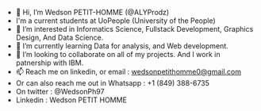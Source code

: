 - 👋 Hi, I’m  Wedson PETIT-HOMME (@ALYProdz)
- I'm a current students at UoPeople (University of the People)
- 👀 I’m interested in Informatics Science, Fullstack Development, Graphics Design, And Data Science.
- 🌱 I’m currently learning Data for analysis, and Web development.
- 💞️ I’m looking to collaborate on all of my projects. And I work in patnership with IBM.
- 📫 Reach me on linkedin, or email : wedsonpetithomme0@gmail.com
- Or can also reach me out in Whatsapp : +1 (849) 388-6735
- On twitter : @WedsonPh97
- Linkedin : Wedson PETIT HOMME

<!---
ALYProdz/ALYProdz is a ✨ special ✨ repository because its `README.md` (this file) appears on your GitHub profile.
You can click the Preview link to take a look at your changes.
--->

